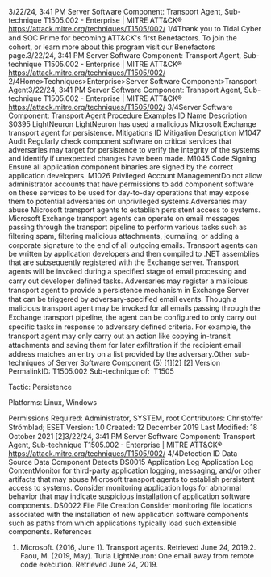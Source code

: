 3/22/24, 3:41 PM Server Software Component: Transport Agent, Sub-technique T1505.002 - Enterprise | MITRE ATT&CK®
https://attack.mitre.org/techniques/T1505/002/ 1/4Thank you to Tidal Cyber and SOC Prime for becoming ATT&CK's ﬁrst Benefactors. To join the cohort, or learn more about this program visit our
Benefactors page.3/22/24, 3:41 PM Server Software Component: Transport Agent, Sub-technique T1505.002 - Enterprise | MITRE ATT&CK®
https://attack.mitre.org/techniques/T1505/002/ 2/4Home>Techniques>Enterprise>Server Software Component>Transport Agent3/22/24, 3:41 PM Server Software Component: Transport Agent, Sub-technique T1505.002 - Enterprise | MITRE ATT&CK®
https://attack.mitre.org/techniques/T1505/002/ 3/4Server Software Component: Transport Agent
Procedure Examples
ID Name Description
S0395 LightNeuron LightNeuron has used a malicious Microsoft Exchange transport agent for persistence.
Mitigations
ID Mitigation Description
M1047 Audit Regularly check component software on critical services that adversaries may target for persistence
to verify the integrity of the systems and identify if unexpected changes have been made.
M1045 Code Signing Ensure all application component binaries are signed by the correct application developers.
M1026 Privileged Account
ManagementDo not allow administrator accounts that have permissions to add component software on these
services to be used for day-to-day operations that may expose them to potential adversaries on
unprivileged systems.Adversaries may abuse Microsoft transport agents to establish persistent access to systems. Microsoft Exchange transport agents can
operate on email messages passing through the transport pipeline to perform various tasks such as ﬁltering spam, ﬁltering malicious
attachments, journaling, or adding a corporate signature to the end of all outgoing emails. Transport agents can be written by application
developers and then compiled to .NET assemblies that are subsequently registered with the Exchange server. Transport agents will be
invoked during a speciﬁed stage of email processing and carry out developer deﬁned tasks.
Adversaries may register a malicious transport agent to provide a persistence mechanism in Exchange Server that can be triggered by
adversary-speciﬁed email events. Though a malicious transport agent may be invoked for all emails passing through the Exchange
transport pipeline, the agent can be conﬁgured to only carry out speciﬁc tasks in response to adversary deﬁned criteria. For example, the
transport agent may only carry out an action like copying in-transit attachments and saving them for later exﬁltration if the recipient email
address matches an entry on a list provided by the adversary.Other sub-techniques of Server Software Component (5)
[1][2]
[2]
Version PermalinkID: T1505.002
Sub-technique of:  T1505

Tactic: Persistence

Platforms: Linux, Windows

Permissions Required: Administrator, SYSTEM, root
Contributors: Christoffer Strömblad; ESET
Version: 1.0
Created: 12 December 2019
Last Modiﬁed: 18 October 2021
[2]3/22/24, 3:41 PM Server Software Component: Transport Agent, Sub-technique T1505.002 - Enterprise | MITRE ATT&CK®
https://attack.mitre.org/techniques/T1505/002/ 4/4Detection
ID Data Source Data Component Detects
DS0015 Application Log Application Log
ContentMonitor for third-party application logging, messaging, and/or other artifacts that may
abuse Microsoft transport agents to establish persistent access to systems. Consider
monitoring application logs for abnormal behavior that may indicate suspicious
installation of application software components.
DS0022 File File Creation Consider monitoring ﬁle locations associated with the installation of new application
software components such as paths from which applications typically load such
extensible components.
References
1. Microsoft. (2016, June 1). Transport agents. Retrieved June
24, 2019.2. Faou, M. (2019, May). Turla LightNeuron: One email away
from remote code execution. Retrieved June 24, 2019.